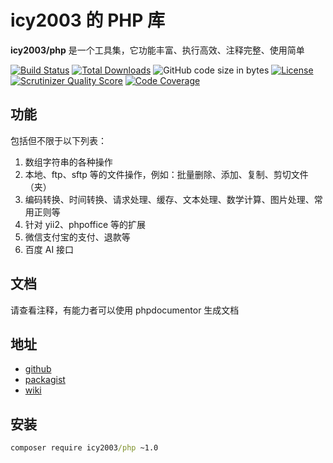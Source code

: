 # icy2003 的 PHP 库

**icy2003/php** 是一个工具集，它功能丰富、执行高效、注释完整、使用简单

[![Build Status](https://travis-ci.com/icy2003/php.svg?branch=master)](https://travis-ci.com/icy2003/php)
[![Total Downloads](https://poser.pugx.org/icy2003/php/downloads)](https://packagist.org/packages/icy2003/php)
![GitHub code size in bytes](https://img.shields.io/github/languages/code-size/icy2003/php)
[![License](https://poser.pugx.org/icy2003/php/license)](https://packagist.org/packages/icy2003/php)
[![Scrutinizer Quality Score](https://scrutinizer-ci.com/g/icy2003/php/badges/quality-score.png?b=master)](https://scrutinizer-ci.com/g/icy2003/php/)
[![Code Coverage](https://scrutinizer-ci.com/g/icy2003/php/badges/coverage.png?b=master)](https://scrutinizer-ci.com/g/icy2003/php/?branch=master)

## 功能

包括但不限于以下列表：

1. 数组字符串的各种操作
2. 本地、ftp、sftp 等的文件操作，例如：批量删除、添加、复制、剪切文件（夹）
3. 编码转换、时间转换、请求处理、缓存、文本处理、数学计算、图片处理、常用正则等
4. 针对 yii2、phpoffice 等的扩展
5. 微信支付宝的支付、退款等
6. 百度 AI 接口

## 文档

请查看注释，有能力者可以使用 phpdocumentor 生成文档

## 地址

- [github](https://github.com/icy2003/php)
- [packagist](https://packagist.org/packages/icy2003/php)
- [wiki](https://github.com/icy2003/php/wiki)

## 安装

```cmd
composer require icy2003/php ~1.0
```
